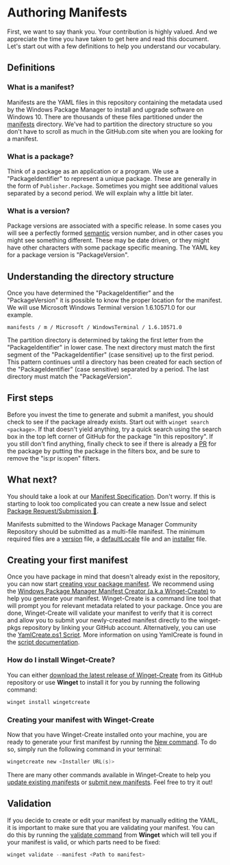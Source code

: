 [Manifest Specification]:   doc/manifest/schema/1.2.0
[versionSchema]:            doc/manifest/schema/1.2.0/version.md
[defaultLocaleSchema]:      doc/manifest/schema/1.2.0/defaultLocale.md
[installerSchema]:          doc/manifest/schema/1.2.0/installer.md

# Authoring Manifests

First, we want to say thank you. Your contribution is highly valued. And we appreciate the time you have taken to get here and read this document. Let's start out with a few definitions to help you understand our vocabulary.

## Definitions

### What is a manifest?

Manifests are the YAML files in this repository containing the metadata used by the Windows Package Manager to install and upgrade software on Windows 10. There are thousands of these files partitioned under the [manifests](/manifests) directory. We've had to partition the directory structure so you don't have to scroll as much in the GitHub.com site when you are looking for a manifest.

### What is a package?

Think of a package as an application or a program. We use a "PackageIdentifier" to represent a unique package. These are generally in the form of `Publisher.Package`. Sometimes you might see additional values separated by a second period. We will explain why a little bit later.

### What is a version?

Package versions are associated with a specific release. In some cases you will see a perfectly formed [semantic](https://semver.org) version number, and in other cases you might see something different. These may be date driven, or they might have other characters with some package specific meaning. The YAML key for a package version is "PackageVersion".

## Understanding the directory structure

Once you have determined the "PackageIdentifier" and the "PackageVersion" it is possible to know the proper location for the manifest. We will use Microsoft Windows Terminal version 1.6.10571.0 for our example.

`manifests / m / Microsoft / WindowsTerminal / 1.6.10571.0`

The partition directory is determined by taking the first letter from the "PackageIdentifier" in lower case. The next directory must match the first segment of the "PackageIdentifier" (case sensitive) up to the first period. This pattern continues until a directory has been created for each section of the "PackageIdentifier" (case sensitive) separated by a period. The last directory must match the "PackageVersion".

## First steps

Before you invest the time to generate and submit a manifest, you should check to see if the package already exists. Start out with `winget search <package>`. If that doesn't yield anything, try a quick search using the search box in the top left corner of GitHub for the package "In this repository". If you still don't find anything, finally check to see if there is already a [PR](https://github.com/microsoft/winget-pkgs/pulls) for the package by putting the package in the filters box, and be sure to remove the "is:pr is:open" filters.

## What next?

You should take a look at our [Manifest Specification]. Don't worry. If this is starting to look too complicated you can create a new Issue and select [Package Request/Submission 👀](https://github.com/microsoft/winget-pkgs/issues/new/choose).

Manifests submitted to the Windows Package Manager Community Repository should be submitted as a multi-file manifest. The minimum required files are a [version][versionSchema] file, a [defaultLocale][defaultLocaleSchema] file and an [installer][installerSchema] file.

## Creating your first manifest
Once you have package in mind that doesn't already exist in the repository, you can now start [creating your package manifest](https://docs.microsoft.com/en-us/windows/package-manager/package/manifest?tabs=minschema%2Cversion-example). We recommend using the [Windows Package Manager Manifest Creator (a.k.a Winget-Create)](https://github.com/microsoft/winget-create) to help you generate your manifest. Winget-Create is a command line tool that will prompt you for relevant metadata related to your package. Once you are done, Winget-Create will validate your manifest to verify that it is correct and allow you to submit your newly-created manifest directly to the winget-pkgs repository by linking your GitHub account. Alternatively, you can use the [YamlCreate.ps1 Script](Tools/YamlCreate.ps1). More information on using YamlCreate is found in the [script documentation](doc/tools/YamlCreate.md).


### How do I install Winget-Create?
You can either [download the latest release of Winget-Create](https://github.com/microsoft/winget-create/releases) from its GitHub repository or use **Winget** to install it for you by running the following command:

```powershell
winget install wingetcreate
```

### Creating your manifest with Winget-Create
Now that you have Winget-Create installed onto your machine, you are ready to generate your first manifest by running the [New command](https://github.com/microsoft/winget-create/blob/main/doc/new.md). To do so, simply run the following command in your terminal: 

```powershell
wingetcreate new <Installer URL(s)>
```

There are many other commands available in Winget-Create to help you [update existing manifests](https://github.com/microsoft/winget-create/blob/main/doc/update.md) or [submit new manifests](https://github.com/microsoft/winget-create/blob/main/doc/submit.md). Feel free to try it out!


## Validation
If you decide to create or edit your manifest by manually editing the YAML, it is important to make sure that you are validating your manifest. You can do this by running the [validate command](https://aka.ms/winget-command-validate) from **Winget** which will tell you if your manifest is valid, or which parts need to be fixed:

```powershell
winget validate --manifest <Path to manifest>
```
